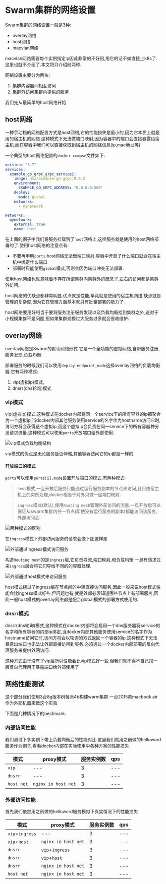 # Swarm集群的网络设置

Swarm集群的网络设置一般是3种:

+ overlay网络
+ host网络
+ macvlan网络

macvlan网路需要每个实例指定ip因此非常的不好用,用它的话不如直接上k8s了.这里也就不介绍了.本文将只介绍前两种.

网络设置主要分为两块:

1. 集群内容器间相互访问
2. 集群外访问集群内提供的服务

我们先从最简单的host网络开始

## host网络

一种手动档的网络配置方式是host网络,它的性能损失是最小的,因为它本质上就是用的宿主机的网络.这种模式下无法做端口映射,因为容器中的端口会直接暴露给宿主机.而在容器中我们可以直接获取到宿主机的网络信息(ip,mac地址等)

一个典型的host网络配置的`docker-compse`文件如下:

```yml
version: "3.7"
services:
  example_go_grpc_grpc_service1:
    image: hsz/example-go-grpc:0.0.2
    environment:
      EXAMPLE_GO_GRPC_ADDRESS: "0.0.0.0:500"
    deploy:
      mode: global
    networks:
      - mynetwork

networks:
  mynetwork:
    external: true
    name: host
```

在上面的例子中我们将服务挂载到了`host`网络上,这样服务就是使用的host网络部署的了.使用host网络的注意点有:

+ 不要再申明`ports`,host网络无法做端口映射.容器中开启了什么端口就会在宿主机中绑定什么端口
+ 部署时只能使用`global`模式,否则会因为端口冲突无法部署.

使用host网络也就意味着不存在所谓集群内集群外的概念了.左右的访问都是集群外访问.

host网络的优缺点都非常明显.优点就是性能,毕竟就是使用的宿主机网络,缺点就是管理的复杂度,因为它在管理方面基本就只有批量部署的能力了.

host网络要用好相当于要将服务注册服务发现以及负载均衡挂到集群之外,这对于小规模集群不是问题,但如果集群规模过大服务过多就会很难维护.

## overlay网络

overlay网络是Swarm的默认网络形式.它是一个全功能的虚拟网络,自带服务注册,服务发现,负载均衡.

部署服务的时候我们可以使用`deploy.endpoint_mode`选择overlay网络的负载均衡器,它有两种模式:

1. vip(虚拟ip)模式,
2. dnsrr(dns轮询)模式

### vip模式

vip(虚拟ip)模式,这种模式在docker内部将同一个service下的所有容器的ip都聚合为一个虚拟ip,当docker内部其他服务使用service的名字作为hostname访问它时,访问方将会获得这个虚拟ip,而这个虚拟ip会负责在同一service下的所有容器种分发请求流量.这种模式可以使用`ports`开放端口给外部使用.

![vip模式负载均衡结构](../IMGS/vip.webp)

vip模式的优点是无论服务是否伸缩,其他容器访问它的ip都是一样的.

#### 开放端口的模式

`ports`可以使用`ports[i].mode`设置开放端口的模式.有两种模式:

> `host`模式,一旦开放后服务只能通过运行服务副本的节点来访问,且只由宿主机上的实例处理,docker相当于对外只做一层端口映射.

> `ingress`模式(默认),使用`Routing mesh`管理外部访问的流量.一旦开放后可以保证从swarm集群内任一节点(即使没有运行服务的副本)都能访问该服务,外部访问会.

![两种模式的区别](../IMGS/ingress_vs_host.gif)

在`ingress`模式下外部访问服务的请求会像下图这样走

![外部通过ingress模式访问服务](../IMGS/ingress.gif)

构造`Routing mesh`的是`ingress`层,它负责导流,端口映射,和负载均衡.一旦有请求过来`ingress`层会将它们导给不同的的容器处理.

![外部通过host模式来访问服务](../IMGS/ingress_lb.gif)

host模式绕过了ingress层在节点间的中转直接访问服务,因此一般来说host模式性能会比ingress模式好些,但问题也有,就是外部必须知道哪些节点上有部署服务,因此一般host模式的overlay网络都是配合global模式的部署方式使用的.

### dnsrr模式

dnsrr(dns轮询)模式,这种模式在docker内部将会启用一个dns服务器将service的名字和所有容器的内部ip绑定,当docker内部其他服务使用service的名字作为hostname访问它时,访问方将会以轮询的方式返回一个容器的ip.这种模式下无法暴露出端口也无法让外部直接访问到服务.必须通过一个docker内部部署的反向代理服务来提供外网访问.

这种方式由于没有了vip层所以性能会比vip模式好一些.但我们就不得不自己搭一层反向代理用于暴露端口给外部使用了

## 网络性能测试

这个部分我们使用3台8g版本树莓派4b构建warm集群.一台2015款macbook air作为外部机器来做这个实验

下面是几种情况下的bechmark.

### 内部访问性能

我们测试下多实例下带上负载均衡后的性能对比.这里我们就用之前做的helloword服务作为例子,看看docker内部在实际使用中各种方案的性能损失

| 模式       | proxy模式           | 服务实例数 | qps |
| ---------- | ------------------- | ---------- | --- |
| `vip`      | ---                 | 3          | --- |
| `dnsrr`    | ---                 | 3          | --- |
| `host net` | `nginx in host net` | 3          | --- |

### 外部访问性能

首先我们依然用之前做的helloword服务模拟下真实情况下的性能损失

| 模式            | proxy模式           | 服务实例数 | qps |
| --------------- | ------------------- | ---------- | --- |
| `vip`+`ingress` | ---                 | 3          | --- |
| `vip`+`host`    | `nginx in host net` | 3          | --- |
| `dnsrr`         | `vip`+`ingress`     | 3          | --- |
| `dnsrr`         | `vip`+`host`        | 3          | --- |
| `dnsrr`         | `nginx in host net` | 3          | --- |
| `host net`      | `nginx in host net` | 3          | --- |

